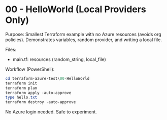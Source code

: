 # 00 - HelloWorld (Local Providers Only)

Purpose:
Smallest Terraform example with no Azure resources (avoids org policies). Demonstrates variables, random provider, and writing a local file.

Files:

- main.tf: resources (random_string, local_file)

Workflow (PowerShell):

```powershell
cd terraform-azure-test\00-HelloWorld
terraform init
terraform plan
terraform apply -auto-approve
type hello.txt
terraform destroy -auto-approve
```

No Azure login needed. Safe to experiment.